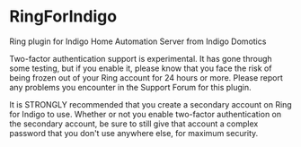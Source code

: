 # RingForIndigo
Ring plugin for Indigo Home Automation Server from Indigo Domotics

Two-factor authentication support is experimental.  It has gone through some testing, but if you enable it, please know that you face the risk of being frozen out of your Ring account for 24 hours or more.  Please report any problems you encounter in the Support Forum for this plugin.

It is STRONGLY recommended that you create a secondary account on Ring for Indigo to use. Whether or not you enable two-factor authentication on the secondary account, be sure to still give that account a complex password that you don't use anywhere else, for maximum security.
